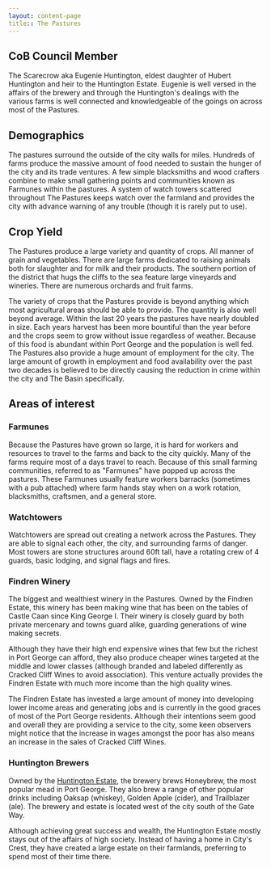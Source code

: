```yaml
---
layout: content-page
title:: The Pastures
---
```


## CoB Council Member
The Scarecrow aka Eugenie Huntington, eldest daughter of Hubert Huntington and heir to the Huntington Estate. Eugenie is well versed in the affairs of the brewery and through the Huntington's dealings with the various farms is well connected and knowledgeable of the goings on across most of the Pastures.

## Demographics
The pastures surround the outside of the city walls for miles. Hundreds of farms produce the massive amount of food needed to sustain the hunger of the city and its trade ventures. A few simple blacksmiths and wood crafters combine to make small gathering points and communities known as Farmunes within the pastures. A system of watch towers scattered throughout The Pastures keeps watch over the farmland and provides the city with advance warning of any trouble (though it is rarely put to use).

## Crop Yield
The Pastures produce a large variety and quantity of crops. All manner of grain and vegetables. There are large farms dedicated to raising animals both for slaughter and for milk and their products. The southern portion of the district that hugs the cliffs to the sea feature large vineyards and wineries. There are numerous orchards and fruit farms.

The variety of crops that the Pastures provide is beyond anything which most agricultural areas should be able to provide. The quantity is also well beyond average. Within the last 20 years the pastures have nearly doubled in size. Each years harvest has been more bountiful than the year before and the crops seem to grow without issue regardless of weather. Because of this food is abundant within Port George and the population is well fed. The Pastures also provide a huge amount of employment for the city. The large amount of growth in employment and food availability over the past two decades is believed to be directly causing the reduction in crime within the city and The Basin specifically.

## Areas of interest

### Farmunes
Because the Pastures have grown so large, it is hard for workers and resources to travel to the farms and back to the city quickly. Many of the farms require most of a days travel to reach. Because of this small farming communities, referred to as "Farmunes" have popped up across the pastures. These Farmunes usually feature workers barracks (sometimes with a pub attached) where farm hands stay when on a work rotation, blacksmiths, craftsmen, and a general store.

### Watchtowers
Watchtowers are spread out creating a network across the Pastures. They are able to signal each other, the city, and surrounding farms of danger. Most towers are stone structures around 60ft tall, have a rotating crew of 4 guards, basic lodging, and signal flags and fires.

### Findren Winery
The biggest and wealthiest winery in the Pastures. Owned by the Findren Estate, this winery has been making wine that has been on the tables of Castle Caan since King George I. Their winery is closely guard by both private mercenary and towns guard alike, guarding generations of wine making secrets.

Although they have their high end expensive wines that few but the richest in Port George can afford, they also produce cheaper wines targeted at the middle and lower classes (although branded and labeled differently as Cracked Cliff Wines to avoid association). This venture actually provides the Findren Estate with much more income than the high quality wines.

The Findren Estate has invested a large amount of money into developing lower income areas and generating jobs and is currently in the good graces of most of the Port George residents. Although their intentions seem good and overall they are providing a service to the city, some keen observers might notice that the increase in wages amongst the poor has also means an increase in the sales of Cracked Cliff Wines.

### Huntington Brewers
Owned by the [Huntington Estate](../families/huntington/), the brewery brews Honeybrew, the most popular mead in Port George. They also brew a range of other popular drinks including Oaksap (whiskey), Golden Apple (cider), and Trailblazer (ale). The brewery and estate is located west of the city south of the Gate Way.

Although achieving great success and wealth, the Huntington Estate mostly stays out of the affairs of high society. Instead of having a home in City's Crest, they have created a large estate on their farmlands, preferring to spend most of their time there.
